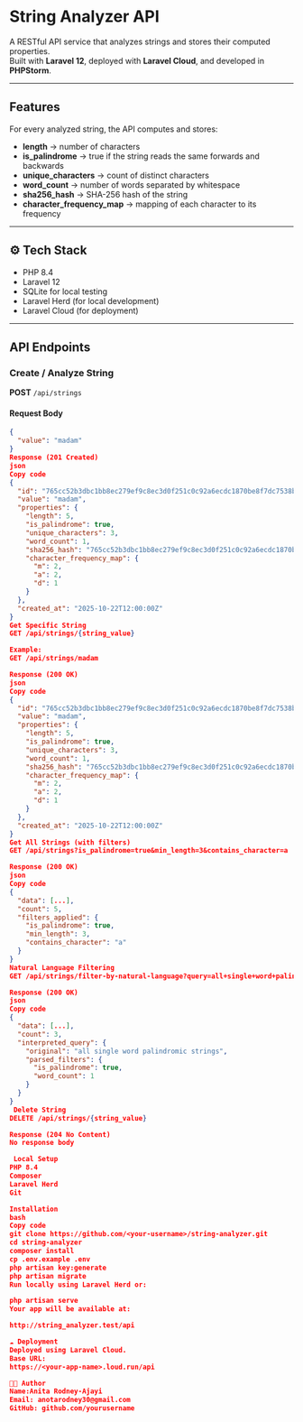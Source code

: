 # String Analyzer API

A RESTful API service that analyzes strings and stores their computed properties.  
Built with **Laravel 12**, deployed with **Laravel Cloud**, and developed in **PHPStorm**.

---

##  Features

For every analyzed string, the API computes and stores:

- **length** → number of characters
- **is_palindrome** → true if the string reads the same forwards and backwards
- **unique_characters** → count of distinct characters
- **word_count** → number of words separated by whitespace
- **sha256_hash** → SHA-256 hash of the string
- **character_frequency_map** → mapping of each character to its frequency

---

## ⚙️ Tech Stack

- PHP 8.4
- Laravel 12
-  SQLite for local testing
- Laravel Herd (for local development)
- Laravel Cloud (for deployment)

---

##  API Endpoints

### Create / Analyze String
**POST** `/api/strings`

#### Request Body
```json
{
  "value": "madam"
}
Response (201 Created)
json
Copy code
{
  "id": "765cc52b3dbc1bb8ec279ef9c8ec3d0f251c0c92a6ecdc1870be8f7dc7538b21",
  "value": "madam",
  "properties": {
    "length": 5,
    "is_palindrome": true,
    "unique_characters": 3,
    "word_count": 1,
    "sha256_hash": "765cc52b3dbc1bb8ec279ef9c8ec3d0f251c0c92a6ecdc1870be8f7dc7538b21",
    "character_frequency_map": {
      "m": 2,
      "a": 2,
      "d": 1
    }
  },
  "created_at": "2025-10-22T12:00:00Z"
}
Get Specific String
GET /api/strings/{string_value}

Example:
GET /api/strings/madam

Response (200 OK)
json
Copy code
{
  "id": "765cc52b3dbc1bb8ec279ef9c8ec3d0f251c0c92a6ecdc1870be8f7dc7538b21",
  "value": "madam",
  "properties": {
    "length": 5,
    "is_palindrome": true,
    "unique_characters": 3,
    "word_count": 1,
    "sha256_hash": "765cc52b3dbc1bb8ec279ef9c8ec3d0f251c0c92a6ecdc1870be8f7dc7538b21",
    "character_frequency_map": {
      "m": 2,
      "a": 2,
      "d": 1
    }
  },
  "created_at": "2025-10-22T12:00:00Z"
}
Get All Strings (with filters)
GET /api/strings?is_palindrome=true&min_length=3&contains_character=a

Response (200 OK)
json
Copy code
{
  "data": [...],
  "count": 5,
  "filters_applied": {
    "is_palindrome": true,
    "min_length": 3,
    "contains_character": "a"
  }
}
Natural Language Filtering
GET /api/strings/filter-by-natural-language?query=all+single+word+palindromic+strings

Response (200 OK)
json
Copy code
{
  "data": [...],
  "count": 3,
  "interpreted_query": {
    "original": "all single word palindromic strings",
    "parsed_filters": {
      "is_palindrome": true,
      "word_count": 1
    }
  }
}
 Delete String
DELETE /api/strings/{string_value}

Response (204 No Content)
No response body

 Local Setup
PHP 8.4
Composer
Laravel Herd
Git

Installation
bash
Copy code
git clone https://github.com/<your-username>/string-analyzer.git
cd string-analyzer
composer install
cp .env.example .env
php artisan key:generate
php artisan migrate
Run locally using Laravel Herd or:

php artisan serve
Your app will be available at:

http://string_analyzer.test/api

☁️ Deployment
Deployed using Laravel Cloud.
Base URL:
https://<your-app-name>.loud.run/api

🧑‍💻 Author
Name:Anita Rodney-Ajayi
Email: anotarodney30@gmail.com
GitHub: github.com/yourusername

